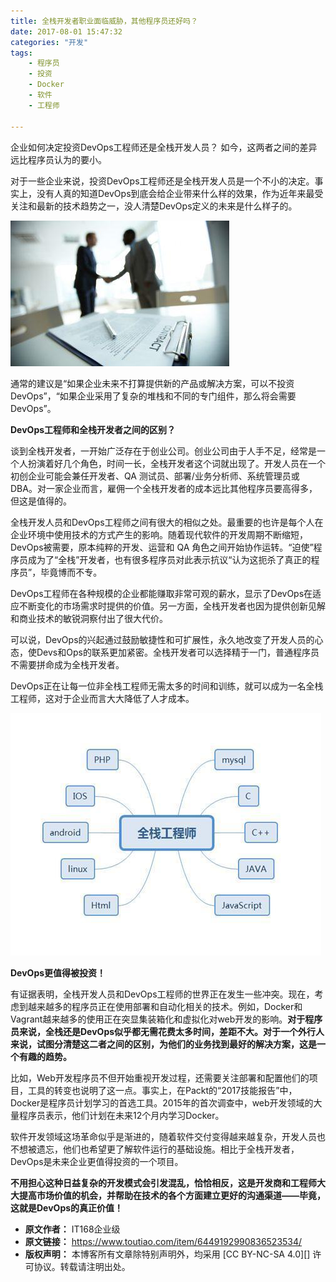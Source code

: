 ```yaml
---
title: 全栈开发者职业面临威胁，其他程序员还好吗？
date: 2017-08-01 15:47:32
categories: "开发"
tags:
	- 程序员
	- 投资
	- Docker
	- 软件
	- 工程师

---
```


企业如何决定投资DevOps工程师还是全栈开发人员？ 如今，这两者之间的差异远比程序员认为的要小。

对于一些企业来说，投资DevOps工程师还是全栈开发人员是一个不小的决定。事实上，没有人真的知道DevOps到底会给企业带来什么样的效果，作为近年来最受关注和最新的技术趋势之一，没人清楚DevOps定义的未来是什么样子的。

![全栈开发者职业面临威胁，其他程序员还好吗？][3MQA-J3AE-UNQU.jpg]

通常的建议是“如果企业未来不打算提供新的产品或解决方案，可以不投资DevOps”，“如果企业采用了复杂的堆栈和不同的专门组件，那么将会需要DevOps”。

**DevOps工程师和全栈开发者之间的区别？**

谈到全栈开发者，一开始广泛存在于创业公司。创业公司由于人手不足，经常是一个人扮演着好几个角色，时间一长，全栈开发者这个词就出现了。开发人员在一个初创企业可能会兼任开发者、QA 测试员、部署/业务分析师、系统管理员或 DBA。对一家企业而言，雇佣一个全栈开发者的成本远比其他程序员要高得多，但这是值得的。

全栈开发人员和DevOps工程师之间有很大的相似之处。最重要的也许是每个人在企业环境中使用技术的方式产生的影响。随着现代软件的开发周期不断缩短，DevOps被需要，原本纯粹的开发、运营和 QA 角色之间开始协作运转。“迫使”程序员成为了“全栈”开发者，也有很多程序员对此表示抗议“认为这扼杀了真正的程序员”，毕竟博而不专。

DevOps工程师在各种规模的企业都能赚取非常可观的薪水，显示了DevOps在适应不断变化的市场需求时提供的价值。另一方面，全栈开发者也因为提供创新见解和商业技术的敏锐洞察付出了很大代价。

可以说，DevOps的兴起通过鼓励敏捷性和可扩展性，永久地改变了开发人员的心态，使Devs和Ops的联系更加紧密。全栈开发者可以选择精于一门，普通程序员不需要拼命成为全栈开发者。

DevOps正在让每一位非全栈工程师无需太多的时间和训练，就可以成为一名全栈工程师，这对于企业而言大大降低了人才成本。

![全栈开发者职业面临威胁，其他程序员还好吗？][BRZR-RYIN-U3QJ.jpg]

**DevOps更值得被投资！**

有证据表明，全栈开发人员和DevOps工程师的世界正在发生一些冲突。现在，考虑到越来越多的程序员正在使用部署和自动化相关的技术。例如，Docker和Vagrant越来越多的使用正在突显集装箱化和虚拟化对web开发的影响。**对于程序员来说，全栈还是DevOps似乎都无需花费太多时间，差距不大。对于一个外行人来说，试图分清楚这二者之间的区别，为他们的业务找到最好的解决方案，这是一个有趣的趋势。**

比如，Web开发程序员不但开始重视开发过程，还需要关注部署和配置他们的项目，工具的转变也说明了这一点。事实上，在Packt的“2017技能报告”中，Docker是程序员计划学习的首选工具。2015年的首次调查中，web开发领域的大量程序员表示，他们计划在未来12个月内学习Docker。

软件开发领域这场革命似乎是渐进的，随着软件交付变得越来越复杂，开发人员也不想被遗忘，他们也希望更了解软件运行的基础设施。相比于全栈开发者，DevOps是未来企业更值得投资的一个项目。

**不用担心这种日益复杂的开发模式会引发混乱，恰恰相反，这是开发商和工程师大大提高市场价值的机会，并帮助在技术的各个方面建立更好的沟通渠道——毕竟，这就是DevOps的真正价值！**


[3MQA-J3AE-UNQU.jpg]: static/resources/crawler/3MQA-J3AE-UNQU.jpg
[BRZR-RYIN-U3QJ.jpg]: static/resources/crawler/BRZR-RYIN-U3QJ.jpg
 *  **原文作者：** IT168企业级
 *  **原文链接：** https://www.toutiao.com/item/6449192990836523534/
 *  **版权声明：** 本博客所有文章除特别声明外，均采用 [CC BY-NC-SA 4.0][] 许可协议。转载请注明出处。
